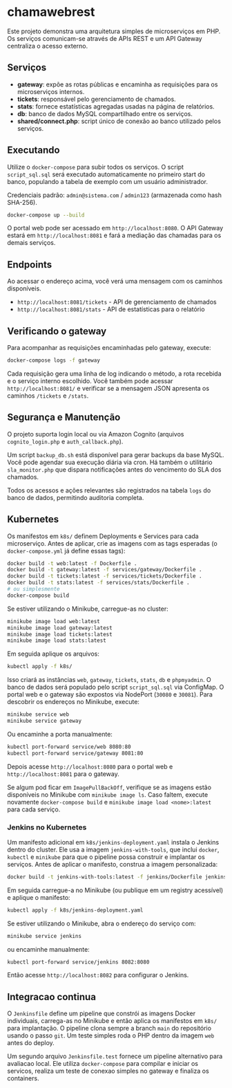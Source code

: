 # chamawebrest

Este projeto demonstra uma arquitetura simples de microserviços em PHP. Os serviços comunicam-se através de APIs REST e um API Gateway centraliza o acesso externo.

## Serviços

- **gateway**: expõe as rotas públicas e encaminha as requisições para os microserviços internos.
- **tickets**: responsável pelo gerenciamento de chamados.
- **stats**: fornece estatísticas agregadas usadas na página de relatórios.
- **db**: banco de dados MySQL compartilhado entre os serviços.
- **shared/connect.php**: script único de conexão ao banco utilizado pelos serviços.

## Executando

Utilize o `docker-compose` para subir todos os serviços. O script `script_sql.sql` 
será executado automaticamente no primeiro start do banco, populando a tabela de
exemplo com um usuário administrador.

Credenciais padrão: `admin@sistema.com` / `admin123` (armazenada como hash SHA-256).

```bash
docker-compose up --build
```

O portal web pode ser acessado em `http://localhost:8080`.
O API Gateway estará em `http://localhost:8081` e fará a mediação das chamadas para os demais serviços.

## Endpoints

Ao acessar o endereço acima, você verá uma mensagem com os caminhos disponíveis.

- `http://localhost:8081/tickets` - API de gerenciamento de chamados
 - `http://localhost:8081/stats` - API de estatísticas para o relatório

## Verificando o gateway

Para acompanhar as requisições encaminhadas pelo gateway, execute:

```bash
docker-compose logs -f gateway
```

Cada requisição gera uma linha de log indicando o método, a rota recebida e o serviço interno escolhido. Você também pode acessar `http://localhost:8081/` e verificar se a mensagem JSON apresenta os caminhos `/tickets` e `/stats`.

## Segurança e Manutenção

O projeto suporta login local ou via Amazon Cognito (arquivos `cognito_login.php` e `auth_callback.php`).

Um script `backup_db.sh` está disponível para gerar backups da base MySQL. Você pode agendar sua execução diária via cron. Há também o utilitário `sla_monitor.php` que dispara notificações antes do vencimento do SLA dos chamados.

Todos os acessos e ações relevantes são registrados na tabela `logs` do banco de dados, permitindo auditoria completa.


## Kubernetes

Os manifestos em `k8s/` definem Deployments e Services para cada microserviço.
Antes de aplicar, crie as imagens com as tags esperadas (o `docker-compose.yml` já define essas tags):

```bash
docker build -t web:latest -f Dockerfile .
docker build -t gateway:latest -f services/gateway/Dockerfile .
docker build -t tickets:latest -f services/tickets/Dockerfile .
docker build -t stats:latest -f services/stats/Dockerfile .
# ou simplesmente
docker-compose build
```

Se estiver utilizando o Minikube, carregue-as no cluster:

```bash
minikube image load web:latest
minikube image load gateway:latest
minikube image load tickets:latest
minikube image load stats:latest
```

Em seguida aplique os arquivos:

```bash
kubectl apply -f k8s/
```

Isso criará as instâncias `web`, `gateway`, `tickets`, `stats`, `db` e `phpmyadmin`. O banco de dados será populado pelo script `script_sql.sql` via ConfigMap.
O portal web e o gateway são expostos via NodePort (`30080` e `30081`). Para descobrir os endereços no Minikube, execute:

```bash
minikube service web
minikube service gateway
```

Ou encaminhe a porta manualmente:

```bash
kubectl port-forward service/web 8080:80
kubectl port-forward service/gateway 8081:80
```
Depois acesse `http://localhost:8080` para o portal web e `http://localhost:8081` para o gateway.

Se algum pod ficar em `ImagePullBackOff`, verifique se as imagens estão disponíveis no Minikube com `minikube image ls`. Caso faltem, execute novamente `docker-compose build` e `minikube image load <nome>:latest` para cada serviço.

### Jenkins no Kubernetes

Um manifesto adicional em `k8s/jenkins-deployment.yaml` instala o Jenkins dentro do cluster. Ele usa a imagem `jenkins-with-tools`, que
inclui `docker`, `kubectl` e `minikube` para que o pipeline possa construir e implantar os serviços.
Antes de aplicar o manifesto, construa a imagem personalizada:

```bash
docker build -t jenkins-with-tools:latest -f jenkins/Dockerfile jenkins/
```

Em seguida carregue-a no Minikube (ou publique em um registry acessível) e aplique o manifesto:

```bash
kubectl apply -f k8s/jenkins-deployment.yaml
```

Se estiver utilizando o Minikube, abra o endereço do serviço com:

```bash
minikube service jenkins
```

ou encaminhe manualmente:

```bash
kubectl port-forward service/jenkins 8082:8080
```
Então acesse `http://localhost:8082` para configurar o Jenkins.

## Integracao continua

O `Jenkinsfile` define um pipeline que constrói as imagens Docker individuais, carrega-as no Minikube e então aplica os manifestos em `k8s/` para implantação. O pipeline clona sempre a branch `main` do repositório usando o passo `git`. Um teste simples roda o PHP dentro da imagem `web` antes do deploy.

Um segundo arquivo `Jenkinsfile.test` fornece um pipeline alternativo para avaliacao local. Ele utiliza `docker-compose` para compilar e iniciar os servicos, realiza um teste de conexao simples no gateway e finaliza os containers.


